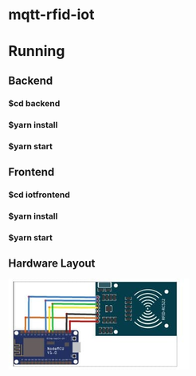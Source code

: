 # mqtt-rfid-iot

# Running

## Backend
### $cd backend
### $yarn install
### $yarn start

## Frontend
### $cd iotfrontend
### $yarn install
### $yarn start


## Hardware Layout
![Screenshot](imagem1.jpg)

